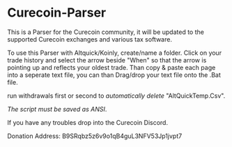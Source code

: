 # Curecoin-Parser
This is a Parser for the Curecoin community, it will be updated to the supported Curecoin exchanges and various tax software.

To use this Parser with Altquick/Koinly, create/name a folder. Click on your trade history and select the arrow beside "When" so that the arrow is pointing up and reflects your oldest trade. Than copy & paste each page into a seperate text file, you can than Drag/drop your text file onto the .Bat file.

run withdrawals first or second to *automatically delete* "AltQuickTemp.Csv".

*The script must be saved as ANSI*.

If you have any troubles drop into the Curecoin Discord.

Donation Address: B9SRqbz5z6v9o1qB4guL3NFV53Jp1jvpt7
